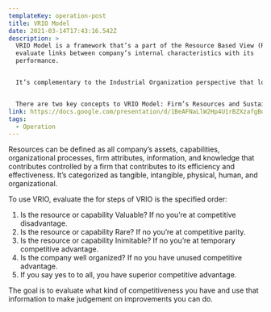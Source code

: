 ```yaml
---
templateKey: operation-post
title: VRIO Model
date: 2021-03-14T17:43:16.542Z
description: >
  VRIO Model is a framework that’s a part of the Resource Based View (RBV) that
  evaluate links between company’s internal characteristics with its
  performance.


  It’s complementary to the Industrial Organization perspective that look at a company from an external point of view as it weight in competitiveness to determine performance and potential profit.


  There are two key concepts to VRIO Model: Firm’s Resources and Sustainable Competitive Advantage.
link: https://docs.google.com/presentation/d/1BeAFNaLlW2Hp4U1rBZXzafgBoOF8AvGkIIL0JrnoBqI/edit#slide=id.gb70c0c9545_0_165
tags:
  - Operation
---
```

Resources can be defined as all company’s assets, capabilities, organizational processes, firm attributes, information, and knowledge that contributes controlled by a firm that contributes to its efficiency and effectiveness. It’s categorized as tangible, intangible, physical, human, and organizational.

To use VRIO, evaluate the for steps of VRIO is the specified order:

1. Is the resource or capability Valuable? If no you’re at competitive disadvantage.
2. Is the resource or capability Rare? If no you’re at competitive parity.
3. Is the resource or capability Inimitable? If no you’re at temporary competitive advantage.
4. Is the company well organized? If no you have unused competitive advantage.
5. If you say yes to to all, you have superior competitive advantage.

The goal is to evaluate what kind of competitiveness you have and use that information to make judgement on improvements you can do.